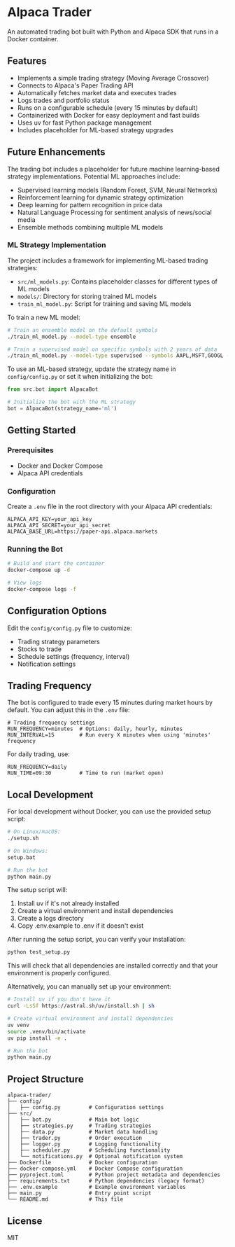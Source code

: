 # Alpaca Trader

An automated trading bot built with Python and Alpaca SDK that runs in a Docker container.

## Features

- Implements a simple trading strategy (Moving Average Crossover)
- Connects to Alpaca's Paper Trading API
- Automatically fetches market data and executes trades
- Logs trades and portfolio status
- Runs on a configurable schedule (every 15 minutes by default)
- Containerized with Docker for easy deployment and fast builds
- Uses uv for fast Python package management
- Includes placeholder for ML-based strategy upgrades

## Future Enhancements

The trading bot includes a placeholder for future machine learning-based strategy implementations. Potential ML approaches include:

- Supervised learning models (Random Forest, SVM, Neural Networks)
- Reinforcement learning for dynamic strategy optimization
- Deep learning for pattern recognition in price data
- Natural Language Processing for sentiment analysis of news/social media
- Ensemble methods combining multiple ML models

### ML Strategy Implementation

The project includes a framework for implementing ML-based trading strategies:

- `src/ml_models.py`: Contains placeholder classes for different types of ML models
- `models/`: Directory for storing trained ML models
- `train_ml_model.py`: Script for training and saving ML models

To train a new ML model:

```bash
# Train an ensemble model on the default symbols
./train_ml_model.py --model-type ensemble

# Train a supervised model on specific symbols with 2 years of data
./train_ml_model.py --model-type supervised --symbols AAPL,MSFT,GOOGL --days 730
```

To use an ML-based strategy, update the strategy name in `config/config.py` or set it when initializing the bot:

```python
from src.bot import AlpacaBot

# Initialize the bot with the ML strategy
bot = AlpacaBot(strategy_name='ml')
```

## Getting Started

### Prerequisites

- Docker and Docker Compose
- Alpaca API credentials

### Configuration

Create a `.env` file in the root directory with your Alpaca API credentials:

```
ALPACA_API_KEY=your_api_key
ALPACA_API_SECRET=your_api_secret
ALPACA_BASE_URL=https://paper-api.alpaca.markets
```

### Running the Bot

```bash
# Build and start the container
docker-compose up -d

# View logs
docker-compose logs -f
```

## Configuration Options

Edit the `config/config.py` file to customize:

- Trading strategy parameters
- Stocks to trade
- Schedule settings (frequency, interval)
- Notification settings

## Trading Frequency

The bot is configured to trade every 15 minutes during market hours by default. You can adjust this in the `.env` file:

```
# Trading frequency settings
RUN_FREQUENCY=minutes  # Options: daily, hourly, minutes
RUN_INTERVAL=15        # Run every X minutes when using 'minutes' frequency
```

For daily trading, use:
```
RUN_FREQUENCY=daily
RUN_TIME=09:30         # Time to run (market open)
```

## Local Development

For local development without Docker, you can use the provided setup script:

```bash
# On Linux/macOS:
./setup.sh

# On Windows:
setup.bat

# Run the bot
python main.py
```

The setup script will:
1. Install uv if it's not already installed
2. Create a virtual environment and install dependencies
3. Create a logs directory
4. Copy .env.example to .env if it doesn't exist

After running the setup script, you can verify your installation:

```bash
python test_setup.py
```

This will check that all dependencies are installed correctly and that your environment is properly configured.

Alternatively, you can manually set up your environment:

```bash
# Install uv if you don't have it
curl -LsSf https://astral.sh/uv/install.sh | sh

# Create virtual environment and install dependencies
uv venv
source .venv/bin/activate
uv pip install -e .

# Run the bot
python main.py
```

## Project Structure

```
alpaca-trader/
├── config/
│   ├── config.py         # Configuration settings
├── src/
│   ├── bot.py            # Main bot logic
│   ├── strategies.py     # Trading strategies
│   ├── data.py           # Market data handling
│   ├── trader.py         # Order execution
│   ├── logger.py         # Logging functionality
│   ├── scheduler.py      # Scheduling functionality
│   └── notifications.py  # Optional notification system
├── Dockerfile            # Docker configuration
├── docker-compose.yml    # Docker Compose configuration
├── pyproject.toml        # Python project metadata and dependencies
├── requirements.txt      # Python dependencies (legacy format)
├── .env.example          # Example environment variables
├── main.py               # Entry point script
└── README.md             # This file
```

## License

MIT